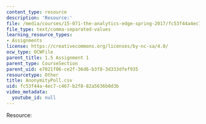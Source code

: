 ```yaml
---
content_type: resource
description: 'Resource:'
file: /media/courses/15-071-the-analytics-edge-spring-2017/fc53f44a4ec7c467b2f882a5636b0d3b_AnonymityPoll.csv
file_type: text/comma-separated-values
learning_resource_types:
- Assignments
license: https://creativecommons.org/licenses/by-nc-sa/4.0/
ocw_type: OCWFile
parent_title: 1.5 Assignment 1
parent_type: CourseSection
parent_uid: e7021f06-ce2f-36d6-b3f8-3d333dfef935
resourcetype: Other
title: AnonymityPoll.csv
uid: fc53f44a-4ec7-c467-b2f8-82a5636b0d3b
video_metadata:
  youtube_id: null
---
```

Resource: